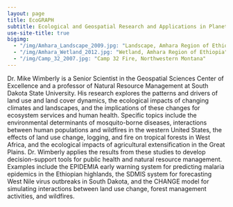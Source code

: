 ```yaml
---
layout: page
title: EcoGRAPH
subtitle: Ecological and Geospatial Research and Applications in Planetary Health
use-site-title: true
bigimg: 
  - "/img/Amhara_Landscape_2009.jpg: "Landscape, Amhara Region of Ethiopia"
  - "/img/Amhara_Wetland_2012.jpg: "Wetland, Amhara Region of Ethiopia"
  - "/img/Camp_32_2007.jpg: "Camp 32 Fire, Northwestern Montana"
---
```


Dr. Mike Wimberly is a Senior Scientist in the Geospatial Sciences Center of Excellence and a professor of Natural Resource Management at South Dakota State University. His research explores the patterns and drivers of land use and land cover dynamics, the ecological impacts of changing climates and landscapes, and the implications of these changes for ecosystem services and human health. Specific topics include the environmental determinants of mosquito-borne diseases, interactions between human populations and wildfires in the western United States, the effects of land use change, logging, and fire on tropical forests in West Africa, and the ecological impacts of agricultural extensification in the Great Plains. Dr. Wimberly applies the results from these studies to develop decision-support tools for public health and natural resource management. Examples include the EPIDEMIA early warning system for predicting malaria epidemics in the Ethiopian highlands, the SDMIS system for forecasting West Nile virus outbreaks in South Dakota, and the CHANGE model for simulating interactions between land use change, forest management activities, and wildfires.
